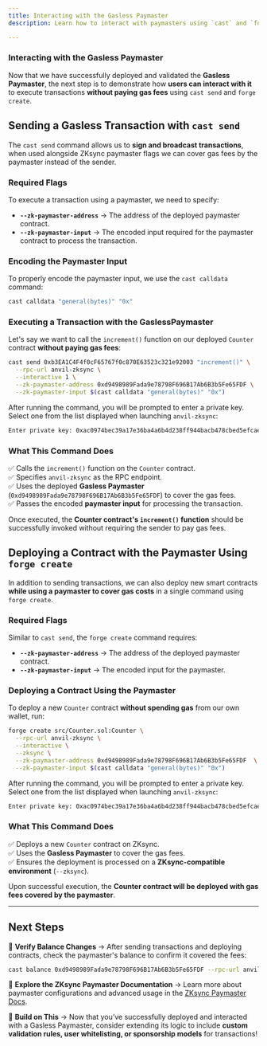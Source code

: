 ```yaml
---
title: Interacting with the Gasless Paymaster
description: Learn how to interact with paymasters using `cast` and `forge create`.

---
```


### **Interacting with the Gasless Paymaster**  

Now that we have successfully deployed and validated the **Gasless Paymaster**, the next step is to demonstrate
how **users can interact with it** to execute transactions **without paying gas fees** using `cast send` and `forge create`.  

## **Sending a Gasless Transaction with `cast send`**  

The `cast send` command allows us to **sign and broadcast transactions**, when used alongside ZKsync paymaster flags we can
cover gas fees by the paymaster instead of the sender.

### **Required Flags**  

To execute a transaction using a paymaster, we need to specify:  

- **`--zk-paymaster-address`** → The address of the deployed paymaster contract.  
- **`--zk-paymaster-input`** → The encoded input required for the paymaster contract to process the transaction.  

### **Encoding the Paymaster Input**  

To properly encode the paymaster input, we use the `cast calldata` command:  

```sh
cast calldata "general(bytes)" "0x"
```

### **Executing a Transaction with the GaslessPaymaster**  

Let's say we want to call the `increment()` function on our deployed `Counter` contract **without paying gas fees**:  

```sh
cast send 0xb3EA1C4F4f0cF65767f0c870E63523c321e92003 "increment()" \
  --rpc-url anvil-zksync \
  --interactive 1 \
  --zk-paymaster-address 0xd9498989Fada9e78798F696B17Ab6B3b5Fe65FDF \
  --zk-paymaster-input $(cast calldata "general(bytes)" "0x")
```

After running the command, you will be prompted to enter a private key. Select one from the list displayed when launching `anvil-zksync`:  

```bash
Enter private key: 0xac0974bec39a17e36ba4a6b4d238ff944bacb478cbed5efcae784d7bf4f2ff80
```

### **What This Command Does**  
✅ Calls the `increment()` function on the `Counter` contract.  
✅ Specifies `anvil-zksync` as the RPC endpoint.  
✅ Uses the deployed **Gasless Paymaster** (`0xd9498989Fada9e78798F696B17Ab6B3b5Fe65FDF`) to cover the gas fees.  
✅ Passes the encoded **paymaster input** for processing the transaction.  

Once executed, the **Counter contract's `increment()` function** should be successfully invoked without requiring the sender to pay gas fees.

## **Deploying a Contract with the Paymaster Using `forge create`**  

In addition to sending transactions, we can also deploy new smart contracts **while using a paymaster to cover gas costs**
in a single command using `forge create`.

### **Required Flags**  

Similar to `cast send`, the `forge create` command requires:  

- **`--zk-paymaster-address`** → The address of the deployed paymaster contract.  
- **`--zk-paymaster-input`** → The encoded input for the paymaster.  

### **Deploying a Contract Using the Paymaster**  

To deploy a new `Counter` contract **without spending gas** from our own wallet, run:  

```sh
forge create src/Counter.sol:Counter \
  --rpc-url anvil-zksync \
  --interactive \
  --zksync \
  --zk-paymaster-address 0xd9498989Fada9e78798F696B17Ab6B3b5Fe65FDF  \
  --zk-paymaster-input $(cast calldata "general(bytes)" "0x")
```

After running the command, you will be prompted to enter a private key. Select one from the list displayed when launching `anvil-zksync`:  

```bash
Enter private key: 0xac0974bec39a17e36ba4a6b4d238ff944bacb478cbed5efcae784d7bf4f2ff80
```

### **What This Command Does**  
✅ Deploys a new `Counter` contract on ZKsync.  
✅ Uses the **Gasless Paymaster** to cover the gas fees.  
✅ Ensures the deployment is processed on a **ZKsync-compatible environment** (`--zksync`).  

Upon successful execution, the **Counter contract will be deployed with gas fees covered by the paymaster**.

---

## **Next Steps**  

🎯 **Verify Balance Changes** → After sending transactions and deploying contracts, check the paymaster's balance to confirm it covered the fees:  

```sh
cast balance 0xd9498989Fada9e78798F696B17Ab6B3b5Fe65FDF --rpc-url anvil-zksync | cast from-wei
```

📖 **Explore the ZKsync Paymaster Documentation** → Learn more about paymaster configurations and advanced usage in the
[ZKsync Paymaster Docs](https://era.zksync.io/docs/reference/concepts/aa.html#paymasters).

🚀 **Build on This** → Now that you’ve successfully deployed and interacted with a Gasless Paymaster,
consider extending its logic to include **custom validation rules, user whitelisting, or sponsorship models** for transactions!
